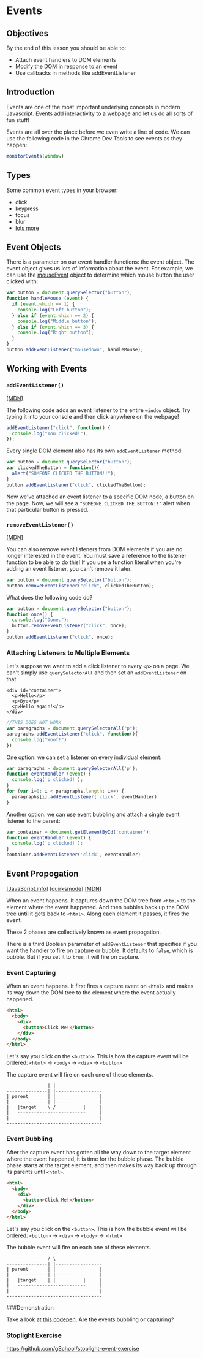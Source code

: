 # Events

## Objectives
By the end of this lesson you should be able to:

* Attach event handlers to DOM elements
* Modify the DOM in response to an event
* Use callbacks in methods like addEventListener

## Introduction

Events are one of the most important underlying concepts in modern Javascript. Events add interactivity to a webpage and let us do all sorts of fun stuff!

Events are all over the place before we even write a line of code.  We can use the following code in the Chrome Dev Tools to see events as they happen:

```js
monitorEvents(window)
```

## Types

Some common event types in your browser:

* click
* keypress
* focus
* blur
* [lots more](https://developer.mozilla.org/en-US/docs/Web/Events)

## Event Objects

There is a parameter on our event handler functions: the event object. The event object gives us lots of information about the event. For example, we can use the [mouseEvent](https://developer.mozilla.org/en-US/docs/Web/API/MouseEvent) object to determine which mouse button the user clicked with:

```js
var button = document.querySelector("button");
function handleMouse (event) {
  if (event.which == 1) {
    console.log("Left button");
  } else if (event.which == 2) {
    console.log("Middle button");
  } else if (event.which == 3) {
    console.log("Right button");
  }
}
button.addEventListener("mousedown", handleMouse);
```

## Working with Events

### `addEventListener()`

[[MDN]](https://developer.mozilla.org/en-US/docs/Web/API/EventTarget/addEventListener)

The following code adds an event listener to the entire `window` object.  Try typing it into your console and then click anywhere on the webpage!

```js
addEventListener("click", function() {
  console.log("You clicked!");
});
```

Every single DOM element also has its own `addEventListener` method:

```js
var button = document.querySelector("button");
var clickedTheButton = function(){
  alert("SOMEONE CLICKED THE BUTTON!!");
}
button.addEventListener("click", clickedTheButton);
```

Now we've attached an event listener to a specific DOM node, a button on the page.  Now, we will see a `"SOMEONE CLICKED THE BUTTON!!"` alert when that particular button is pressed.

### `removeEventListener()`

[[MDN]](https://developer.mozilla.org/en-US/docs/Web/API/EventTarget/removeEventListener)

You can also remove event listeners from DOM elements if you are no longer interested in the event. You must save a reference to the listener function to be able to do this! If you use a function literal when you're adding an event listener, you can't remove it later.

```js
var button = document.querySelector("button");
button.removeEventListener("click", clickedTheButton);
```

What does the following code do?

```js
var button = document.querySelector("button");
function once() {
  console.log("Done.");
  button.removeEventListener("click", once);
}
button.addEventListener("click", once);
```

### Attaching Listeners to Multiple Elements

Let's suppose we want to add a click listener to every `<p>` on a page. We can't simply use `querySelectorAll` and then set an `addEventListener` on that.

```
<div id="container">
  <p>Hello</p>
  <p>Bye</p>
  <p>Hello again!</p>
</div>
```

```js
//THIS DOES NOT WORK
var paragraphs = document.querySelectorAll("p");
paragraphs.addEventListener("click", function(){
  console.log("Woof!")
})
```

One option: we can set a listener on every individual element:

```js
var paragraphs = document.querySelectorAll('p');
function eventHandler (event) {
  console.log('p clicked!');
}
for (var i=0; i < paragraphs.length; i++) {
  paragraphs[i].addEventListener('click', eventHandler)
}
```

Another option: we can use event bubbling and attach a single event listener to the parent:

```js
var container = document.getElementById('container');
function eventHandler (event) {
  console.log('p clicked!');
}
container.addEventListener('click', eventHandler)
```


## Event Propogation

[[JavaScript.info]](http://javascript.info/tutorial/bubbling-and-capturing)
[[quirksmode]](http://www.quirksmode.org/js/events_order.html)
[[MDN]](https://developer.mozilla.org/en-US/docs/XUL_Event_Propagation)

When an event happens. It captures down the DOM tree from `<html>` to the element where the event happened. And then bubbles back up the DOM tree until it gets back to `<html>`. Along each element it passes, it fires the event.

These 2 phases are collectively known as event propogation.

There is a third Boolean parameter of `addEventListener` that specifies if you want the handler to fire on capture or bubble. It defaults to `false`, which is bubble. But if you set it to `true`, it will fire on capture.

### Event Capturing

When an event happens. It first fires a capture event on `<html>` and makes its way down the DOM tree to the element where the event actually happened.

```html
<html>
  <body>
    <div>
      <button>Click Me!</button>
    </div>
  </body>
</html>
```

Let's say you click on the `<button>`. This is how the capture event will be ordered: `<html>` -> `<body>` -> `<div>` -> `<button>`

The capture event will fire on each one of these elements.

```
               | |
---------------| |-----------------
| parent       | |                |
|   -----------| |-----------     |
|   |target    \ /          |     |
|   -------------------------     |
|                                 |
-----------------------------------
```

### Event Bubbling

After the capture event has gotten all the way down to the target element where the event happened, it is time for the bubble phase. The bubble phase starts at the target element, and then makes its way back up through its parents until `<html>`.

```html
<html>
  <body>
    <div>
      <button>Click Me!</button>
    </div>
  </body>
</html>
```

Let's say you click on the `<button>`. This is how the bubble event will be ordered: `<button>` -> `<div>` -> `<body>` -> `<html>`

The bubble event will fire on each one of these elements.

```
               / \
---------------| |-----------------
| parent       | |                |
|   -----------| |-----------     |
|   |target    | |          |     |
|   -------------------------     |
|                                 |
-----------------------------------
```

###Demonstration

Take a look at [this codepen](http://codepen.io/Colt/pen/jPrJJe?editors=101).  Are the events bubbling or capturing?

### Stoplight Exercise

https://github.com/gSchool/stoplight-event-exercise
